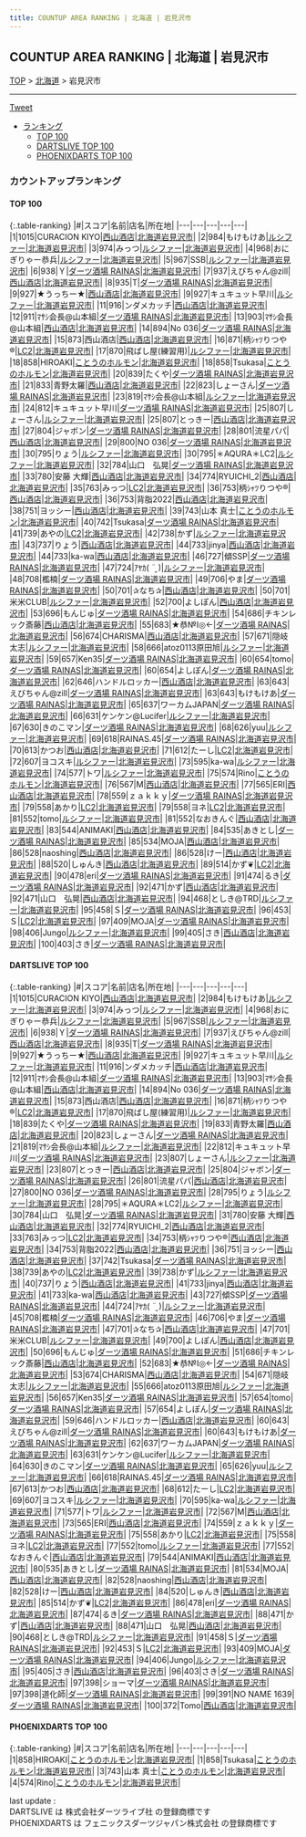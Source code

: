 ```yaml
---
title: COUNTUP AREA RANKING | 北海道 | 岩見沢市
---
```

## COUNTUP AREA RANKING | 北海道 | 岩見沢市

[TOP](/darts/rank/) > [北海道](/darts/rank/北海道/) > 岩見沢市

___

<a href="https://twitter.com/share?ref_src=twsrc%5Etfw" data-text="COUNTUP AREA RANKING | 北海道岩見沢市" class="twitter-share-button" data-hashtags="DARTSLIVE,PHOENIXDARTS,darts,ダーツ" data-show-count="false">Tweet</a>

* [ランキング](#カウントアップランキング)
    * [TOP 100](#top-100)
    * [DARTSLIVE TOP 100](#dartslive-top-100)
    * [PHOENIXDARTS TOP 100](#phoenixdarts-top-100)

### カウントアップランキング

#### TOP 100



{:.table-ranking}
|#|スコア|名前|店名|所在地|
|---|---|---|---|---|
|1|1015|<span class="rank-name-dl">CURACION KIYO</span>|<a href="https://search.dartslive.com/jp/shop/120a9bd7259dd780774c926eb736cb5a">西山酒店</a>|<a href="/darts/rank/北海道/岩見沢市">北海道岩見沢市</a>|
|2|984|<span class="rank-name-dl">もけもけあ</span>|<a href="https://search.dartslive.com/jp/shop/a6439f703453939fa3f63593b5358cc4">ルシファー</a>|<a href="/darts/rank/北海道/岩見沢市">北海道岩見沢市</a>|
|3|974|<span class="rank-name-dl">みっつ</span>|<a href="https://search.dartslive.com/jp/shop/a6439f703453939fa3f63593b5358cc4">ルシファー</a>|<a href="/darts/rank/北海道/岩見沢市">北海道岩見沢市</a>|
|4|968|<span class="rank-name-dl">おにぎりゃー恭兵</span>|<a href="https://search.dartslive.com/jp/shop/a6439f703453939fa3f63593b5358cc4">ルシファー</a>|<a href="/darts/rank/北海道/岩見沢市">北海道岩見沢市</a>|
|5|967|<span class="rank-name-dl">SSB</span>|<a href="https://search.dartslive.com/jp/shop/a6439f703453939fa3f63593b5358cc4">ルシファー</a>|<a href="/darts/rank/北海道/岩見沢市">北海道岩見沢市</a>|
|6|938|<span class="rank-name-dl">Ｙ</span>|<a href="https://search.dartslive.com/jp/shop/2182c6b513c47ba4790ab824ce8730e5">ダーツ酒場 RAINAS</a>|<a href="/darts/rank/北海道/岩見沢市">北海道岩見沢市</a>|
|7|937|<span class="rank-name-dl">えびちゃん@zill</span>|<a href="https://search.dartslive.com/jp/shop/120a9bd7259dd780774c926eb736cb5a">西山酒店</a>|<a href="/darts/rank/北海道/岩見沢市">北海道岩見沢市</a>|
|8|935|<span class="rank-name-dl">T</span>|<a href="https://search.dartslive.com/jp/shop/2182c6b513c47ba4790ab824ce8730e5">ダーツ酒場 RAINAS</a>|<a href="/darts/rank/北海道/岩見沢市">北海道岩見沢市</a>|
|9|927|<span class="rank-name-dl">★うっちー★</span>|<a href="https://search.dartslive.com/jp/shop/120a9bd7259dd780774c926eb736cb5a">西山酒店</a>|<a href="/darts/rank/北海道/岩見沢市">北海道岩見沢市</a>|
|9|927|<span class="rank-name-dl">キュキュット早川</span>|<a href="https://search.dartslive.com/jp/shop/a6439f703453939fa3f63593b5358cc4">ルシファー</a>|<a href="/darts/rank/北海道/岩見沢市">北海道岩見沢市</a>|
|11|916|<span class="rank-name-dl">ンダメカッチ</span>|<a href="https://search.dartslive.com/jp/shop/120a9bd7259dd780774c926eb736cb5a">西山酒店</a>|<a href="/darts/rank/北海道/岩見沢市">北海道岩見沢市</a>|
|12|911|<span class="rank-name-dl">ﾏｻｼ会長@山本組</span>|<a href="https://search.dartslive.com/jp/shop/2182c6b513c47ba4790ab824ce8730e5">ダーツ酒場 RAINAS</a>|<a href="/darts/rank/北海道/岩見沢市">北海道岩見沢市</a>|
|13|903|<span class="rank-name-dl">ﾏｻｼ会長@山本組</span>|<a href="https://search.dartslive.com/jp/shop/120a9bd7259dd780774c926eb736cb5a">西山酒店</a>|<a href="/darts/rank/北海道/岩見沢市">北海道岩見沢市</a>|
|14|894|<span class="rank-name-dl">No 036</span>|<a href="https://search.dartslive.com/jp/shop/2182c6b513c47ba4790ab824ce8730e5">ダーツ酒場 RAINAS</a>|<a href="/darts/rank/北海道/岩見沢市">北海道岩見沢市</a>|
|15|873|<span class="rank-name-dl">西山酒店</span>|<a href="https://search.dartslive.com/jp/shop/120a9bd7259dd780774c926eb736cb5a">西山酒店</a>|<a href="/darts/rank/北海道/岩見沢市">北海道岩見沢市</a>|
|16|871|<span class="rank-name-dl">柄ｼｬﾂりつや®︎</span>|<a href="https://search.dartslive.com/jp/shop/a6439f703453939fa3f63593b5358cc4">LC2</a>|<a href="/darts/rank/北海道/岩見沢市">北海道岩見沢市</a>|
|17|870|<span class="rank-name-dl">飛ばし屋(練習用)</span>|<a href="https://search.dartslive.com/jp/shop/a6439f703453939fa3f63593b5358cc4">ルシファー</a>|<a href="/darts/rank/北海道/岩見沢市">北海道岩見沢市</a>|
|18|858|<span class="rank-name-pd">HIROAKI</span>|<a href="https://vs.phoenixdarts.com/jp/shop/shopDetailInfo/s_85624?s_seq=85624">ことうのホルモン</a>|<a href="/darts/rank/北海道/岩見沢市">北海道岩見沢市</a>|
|18|858|<span class="rank-name-pd">Tsukasa</span>|<a href="https://vs.phoenixdarts.com/jp/shop/shopDetailInfo/s_85624?s_seq=85624">ことうのホルモン</a>|<a href="/darts/rank/北海道/岩見沢市">北海道岩見沢市</a>|
|20|839|<span class="rank-name-dl">たくや</span>|<a href="https://search.dartslive.com/jp/shop/2182c6b513c47ba4790ab824ce8730e5">ダーツ酒場 RAINAS</a>|<a href="/darts/rank/北海道/岩見沢市">北海道岩見沢市</a>|
|21|833|<span class="rank-name-dl">青野太羅</span>|<a href="https://search.dartslive.com/jp/shop/120a9bd7259dd780774c926eb736cb5a">西山酒店</a>|<a href="/darts/rank/北海道/岩見沢市">北海道岩見沢市</a>|
|22|823|<span class="rank-name-dl">しょーさん</span>|<a href="https://search.dartslive.com/jp/shop/2182c6b513c47ba4790ab824ce8730e5">ダーツ酒場 RAINAS</a>|<a href="/darts/rank/北海道/岩見沢市">北海道岩見沢市</a>|
|23|819|<span class="rank-name-dl">ﾏｻｼ会長@山本組</span>|<a href="https://search.dartslive.com/jp/shop/a6439f703453939fa3f63593b5358cc4">ルシファー</a>|<a href="/darts/rank/北海道/岩見沢市">北海道岩見沢市</a>|
|24|812|<span class="rank-name-dl">キュキュット早川</span>|<a href="https://search.dartslive.com/jp/shop/2182c6b513c47ba4790ab824ce8730e5">ダーツ酒場 RAINAS</a>|<a href="/darts/rank/北海道/岩見沢市">北海道岩見沢市</a>|
|25|807|<span class="rank-name-dl">しょーさん</span>|<a href="https://search.dartslive.com/jp/shop/a6439f703453939fa3f63593b5358cc4">ルシファー</a>|<a href="/darts/rank/北海道/岩見沢市">北海道岩見沢市</a>|
|25|807|<span class="rank-name-dl">とっきー</span>|<a href="https://search.dartslive.com/jp/shop/120a9bd7259dd780774c926eb736cb5a">西山酒店</a>|<a href="/darts/rank/北海道/岩見沢市">北海道岩見沢市</a>|
|27|804|<span class="rank-name-dl">ジャボン</span>|<a href="https://search.dartslive.com/jp/shop/2182c6b513c47ba4790ab824ce8730e5">ダーツ酒場 RAINAS</a>|<a href="/darts/rank/北海道/岩見沢市">北海道岩見沢市</a>|
|28|801|<span class="rank-name-dl">流星パパ</span>|<a href="https://search.dartslive.com/jp/shop/120a9bd7259dd780774c926eb736cb5a">西山酒店</a>|<a href="/darts/rank/北海道/岩見沢市">北海道岩見沢市</a>|
|29|800|<span class="rank-name-dl">NO 036</span>|<a href="https://search.dartslive.com/jp/shop/2182c6b513c47ba4790ab824ce8730e5">ダーツ酒場 RAINAS</a>|<a href="/darts/rank/北海道/岩見沢市">北海道岩見沢市</a>|
|30|795|<span class="rank-name-dl">りょう</span>|<a href="https://search.dartslive.com/jp/shop/a6439f703453939fa3f63593b5358cc4">ルシファー</a>|<a href="/darts/rank/北海道/岩見沢市">北海道岩見沢市</a>|
|30|795|<span class="rank-name-dl">＊AQURA＊LC2</span>|<a href="https://search.dartslive.com/jp/shop/a6439f703453939fa3f63593b5358cc4">ルシファー</a>|<a href="/darts/rank/北海道/岩見沢市">北海道岩見沢市</a>|
|32|784|<span class="rank-name-dl">山口　弘晃</span>|<a href="https://search.dartslive.com/jp/shop/2182c6b513c47ba4790ab824ce8730e5">ダーツ酒場 RAINAS</a>|<a href="/darts/rank/北海道/岩見沢市">北海道岩見沢市</a>|
|33|780|<span class="rank-name-dl">安藤 大輝</span>|<a href="https://search.dartslive.com/jp/shop/120a9bd7259dd780774c926eb736cb5a">西山酒店</a>|<a href="/darts/rank/北海道/岩見沢市">北海道岩見沢市</a>|
|34|774|<span class="rank-name-dl">RYUICHI_2</span>|<a href="https://search.dartslive.com/jp/shop/120a9bd7259dd780774c926eb736cb5a">西山酒店</a>|<a href="/darts/rank/北海道/岩見沢市">北海道岩見沢市</a>|
|35|763|<span class="rank-name-dl">みっつ</span>|<a href="https://search.dartslive.com/jp/shop/a6439f703453939fa3f63593b5358cc4">LC2</a>|<a href="/darts/rank/北海道/岩見沢市">北海道岩見沢市</a>|
|36|753|<span class="rank-name-dl">柄ｼｬﾂりつや®︎</span>|<a href="https://search.dartslive.com/jp/shop/120a9bd7259dd780774c926eb736cb5a">西山酒店</a>|<a href="/darts/rank/北海道/岩見沢市">北海道岩見沢市</a>|
|36|753|<span class="rank-name-dl">背脂2022</span>|<a href="https://search.dartslive.com/jp/shop/120a9bd7259dd780774c926eb736cb5a">西山酒店</a>|<a href="/darts/rank/北海道/岩見沢市">北海道岩見沢市</a>|
|38|751|<span class="rank-name-dl">ヨッシー</span>|<a href="https://search.dartslive.com/jp/shop/120a9bd7259dd780774c926eb736cb5a">西山酒店</a>|<a href="/darts/rank/北海道/岩見沢市">北海道岩見沢市</a>|
|39|743|<span class="rank-name-pd"><span class="pro-icon-pd"></span>山本 真士</span>|<a href="https://vs.phoenixdarts.com/jp/shop/shopDetailInfo/s_85624?s_seq=85624">ことうのホルモン</a>|<a href="/darts/rank/北海道/岩見沢市">北海道岩見沢市</a>|
|40|742|<span class="rank-name-dl">Tsukasa</span>|<a href="https://search.dartslive.com/jp/shop/2182c6b513c47ba4790ab824ce8730e5">ダーツ酒場 RAINAS</a>|<a href="/darts/rank/北海道/岩見沢市">北海道岩見沢市</a>|
|41|739|<span class="rank-name-dl">あやの</span>|<a href="https://search.dartslive.com/jp/shop/a6439f703453939fa3f63593b5358cc4">LC2</a>|<a href="/darts/rank/北海道/岩見沢市">北海道岩見沢市</a>|
|42|738|<span class="rank-name-dl">かず</span>|<a href="https://search.dartslive.com/jp/shop/a6439f703453939fa3f63593b5358cc4">ルシファー</a>|<a href="/darts/rank/北海道/岩見沢市">北海道岩見沢市</a>|
|43|737|<span class="rank-name-dl">りょう</span>|<a href="https://search.dartslive.com/jp/shop/120a9bd7259dd780774c926eb736cb5a">西山酒店</a>|<a href="/darts/rank/北海道/岩見沢市">北海道岩見沢市</a>|
|44|733|<span class="rank-name-dl">jinya</span>|<a href="https://search.dartslive.com/jp/shop/120a9bd7259dd780774c926eb736cb5a">西山酒店</a>|<a href="/darts/rank/北海道/岩見沢市">北海道岩見沢市</a>|
|44|733|<span class="rank-name-dl">ka-wa</span>|<a href="https://search.dartslive.com/jp/shop/120a9bd7259dd780774c926eb736cb5a">西山酒店</a>|<a href="/darts/rank/北海道/岩見沢市">北海道岩見沢市</a>|
|46|727|<span class="rank-name-dl">傾SSP</span>|<a href="https://search.dartslive.com/jp/shop/2182c6b513c47ba4790ab824ce8730e5">ダーツ酒場 RAINAS</a>|<a href="/darts/rank/北海道/岩見沢市">北海道岩見沢市</a>|
|47|724|<span class="rank-name-dl">ｱﾔｶ( ¨̮ )</span>|<a href="https://search.dartslive.com/jp/shop/a6439f703453939fa3f63593b5358cc4">ルシファー</a>|<a href="/darts/rank/北海道/岩見沢市">北海道岩見沢市</a>|
|48|708|<span class="rank-name-dl">檻楠</span>|<a href="https://search.dartslive.com/jp/shop/2182c6b513c47ba4790ab824ce8730e5">ダーツ酒場 RAINAS</a>|<a href="/darts/rank/北海道/岩見沢市">北海道岩見沢市</a>|
|49|706|<span class="rank-name-dl">やま</span>|<a href="https://search.dartslive.com/jp/shop/2182c6b513c47ba4790ab824ce8730e5">ダーツ酒場 RAINAS</a>|<a href="/darts/rank/北海道/岩見沢市">北海道岩見沢市</a>|
|50|701|<span class="rank-name-dl">✰なち✰</span>|<a href="https://search.dartslive.com/jp/shop/120a9bd7259dd780774c926eb736cb5a">西山酒店</a>|<a href="/darts/rank/北海道/岩見沢市">北海道岩見沢市</a>|
|50|701|<span class="rank-name-dl">米米CLUB</span>|<a href="https://search.dartslive.com/jp/shop/a6439f703453939fa3f63593b5358cc4">ルシファー</a>|<a href="/darts/rank/北海道/岩見沢市">北海道岩見沢市</a>|
|52|700|<span class="rank-name-dl">よしぽん</span>|<a href="https://search.dartslive.com/jp/shop/120a9bd7259dd780774c926eb736cb5a">西山酒店</a>|<a href="/darts/rank/北海道/岩見沢市">北海道岩見沢市</a>|
|53|696|<span class="rank-name-dl">もんじゅ</span>|<a href="https://search.dartslive.com/jp/shop/2182c6b513c47ba4790ab824ce8730e5">ダーツ酒場 RAINAS</a>|<a href="/darts/rank/北海道/岩見沢市">北海道岩見沢市</a>|
|54|686|<span class="rank-name-dl">チキンレック斎藤</span>|<a href="https://search.dartslive.com/jp/shop/120a9bd7259dd780774c926eb736cb5a">西山酒店</a>|<a href="/darts/rank/北海道/岩見沢市">北海道岩見沢市</a>|
|55|683|<span class="rank-name-dl">★恭№Ⅰ◎←</span>|<a href="https://search.dartslive.com/jp/shop/2182c6b513c47ba4790ab824ce8730e5">ダーツ酒場 RAINAS</a>|<a href="/darts/rank/北海道/岩見沢市">北海道岩見沢市</a>|
|56|674|<span class="rank-name-dl">CHARISMA</span>|<a href="https://search.dartslive.com/jp/shop/120a9bd7259dd780774c926eb736cb5a">西山酒店</a>|<a href="/darts/rank/北海道/岩見沢市">北海道岩見沢市</a>|
|57|671|<span class="rank-name-dl">隠岐 太志</span>|<a href="https://search.dartslive.com/jp/shop/a6439f703453939fa3f63593b5358cc4">ルシファー</a>|<a href="/darts/rank/北海道/岩見沢市">北海道岩見沢市</a>|
|58|666|<span class="rank-name-dl">atoz0113原田旭</span>|<a href="https://search.dartslive.com/jp/shop/a6439f703453939fa3f63593b5358cc4">ルシファー</a>|<a href="/darts/rank/北海道/岩見沢市">北海道岩見沢市</a>|
|59|657|<span class="rank-name-dl">Ken35</span>|<a href="https://search.dartslive.com/jp/shop/2182c6b513c47ba4790ab824ce8730e5">ダーツ酒場 RAINAS</a>|<a href="/darts/rank/北海道/岩見沢市">北海道岩見沢市</a>|
|60|654|<span class="rank-name-dl">tomo</span>|<a href="https://search.dartslive.com/jp/shop/2182c6b513c47ba4790ab824ce8730e5">ダーツ酒場 RAINAS</a>|<a href="/darts/rank/北海道/岩見沢市">北海道岩見沢市</a>|
|60|654|<span class="rank-name-dl">よしぽん</span>|<a href="https://search.dartslive.com/jp/shop/2182c6b513c47ba4790ab824ce8730e5">ダーツ酒場 RAINAS</a>|<a href="/darts/rank/北海道/岩見沢市">北海道岩見沢市</a>|
|62|646|<span class="rank-name-dl">ハンドルロッカー</span>|<a href="https://search.dartslive.com/jp/shop/120a9bd7259dd780774c926eb736cb5a">西山酒店</a>|<a href="/darts/rank/北海道/岩見沢市">北海道岩見沢市</a>|
|63|643|<span class="rank-name-dl">えびちゃん@zill</span>|<a href="https://search.dartslive.com/jp/shop/2182c6b513c47ba4790ab824ce8730e5">ダーツ酒場 RAINAS</a>|<a href="/darts/rank/北海道/岩見沢市">北海道岩見沢市</a>|
|63|643|<span class="rank-name-dl">もけもけあ</span>|<a href="https://search.dartslive.com/jp/shop/2182c6b513c47ba4790ab824ce8730e5">ダーツ酒場 RAINAS</a>|<a href="/darts/rank/北海道/岩見沢市">北海道岩見沢市</a>|
|65|637|<span class="rank-name-dl">ワーカムJAPAN</span>|<a href="https://search.dartslive.com/jp/shop/2182c6b513c47ba4790ab824ce8730e5">ダーツ酒場 RAINAS</a>|<a href="/darts/rank/北海道/岩見沢市">北海道岩見沢市</a>|
|66|631|<span class="rank-name-dl">ケンケン@Lucifer</span>|<a href="https://search.dartslive.com/jp/shop/a6439f703453939fa3f63593b5358cc4">ルシファー</a>|<a href="/darts/rank/北海道/岩見沢市">北海道岩見沢市</a>|
|67|630|<span class="rank-name-dl">きのこマン</span>|<a href="https://search.dartslive.com/jp/shop/2182c6b513c47ba4790ab824ce8730e5">ダーツ酒場 RAINAS</a>|<a href="/darts/rank/北海道/岩見沢市">北海道岩見沢市</a>|
|68|626|<span class="rank-name-dl">yuu</span>|<a href="https://search.dartslive.com/jp/shop/a6439f703453939fa3f63593b5358cc4">ルシファー</a>|<a href="/darts/rank/北海道/岩見沢市">北海道岩見沢市</a>|
|69|618|<span class="rank-name-dl">RAINAS.45</span>|<a href="https://search.dartslive.com/jp/shop/2182c6b513c47ba4790ab824ce8730e5">ダーツ酒場 RAINAS</a>|<a href="/darts/rank/北海道/岩見沢市">北海道岩見沢市</a>|
|70|613|<span class="rank-name-dl">かつお</span>|<a href="https://search.dartslive.com/jp/shop/120a9bd7259dd780774c926eb736cb5a">西山酒店</a>|<a href="/darts/rank/北海道/岩見沢市">北海道岩見沢市</a>|
|71|612|<span class="rank-name-dl">たーし</span>|<a href="https://search.dartslive.com/jp/shop/a6439f703453939fa3f63593b5358cc4">LC2</a>|<a href="/darts/rank/北海道/岩見沢市">北海道岩見沢市</a>|
|72|607|<span class="rank-name-dl">ヨコスキ</span>|<a href="https://search.dartslive.com/jp/shop/a6439f703453939fa3f63593b5358cc4">ルシファー</a>|<a href="/darts/rank/北海道/岩見沢市">北海道岩見沢市</a>|
|73|595|<span class="rank-name-dl">ka-wa</span>|<a href="https://search.dartslive.com/jp/shop/a6439f703453939fa3f63593b5358cc4">ルシファー</a>|<a href="/darts/rank/北海道/岩見沢市">北海道岩見沢市</a>|
|74|577|<span class="rank-name-dl">トワ</span>|<a href="https://search.dartslive.com/jp/shop/a6439f703453939fa3f63593b5358cc4">ルシファー</a>|<a href="/darts/rank/北海道/岩見沢市">北海道岩見沢市</a>|
|75|574|<span class="rank-name-pd">Rino</span>|<a href="https://vs.phoenixdarts.com/jp/shop/shopDetailInfo/s_85624?s_seq=85624">ことうのホルモン</a>|<a href="/darts/rank/北海道/岩見沢市">北海道岩見沢市</a>|
|76|567|<span class="rank-name-dl">M</span>|<a href="https://search.dartslive.com/jp/shop/120a9bd7259dd780774c926eb736cb5a">西山酒店</a>|<a href="/darts/rank/北海道/岩見沢市">北海道岩見沢市</a>|
|77|565|<span class="rank-name-dl">ERI</span>|<a href="https://search.dartslive.com/jp/shop/120a9bd7259dd780774c926eb736cb5a">西山酒店</a>|<a href="/darts/rank/北海道/岩見沢市">北海道岩見沢市</a>|
|78|559|<span class="rank-name-dl">ｚａｋｋｙ</span>|<a href="https://search.dartslive.com/jp/shop/2182c6b513c47ba4790ab824ce8730e5">ダーツ酒場 RAINAS</a>|<a href="/darts/rank/北海道/岩見沢市">北海道岩見沢市</a>|
|79|558|<span class="rank-name-dl">あかり</span>|<a href="https://search.dartslive.com/jp/shop/a6439f703453939fa3f63593b5358cc4">LC2</a>|<a href="/darts/rank/北海道/岩見沢市">北海道岩見沢市</a>|
|79|558|<span class="rank-name-dl">ヨネ</span>|<a href="https://search.dartslive.com/jp/shop/a6439f703453939fa3f63593b5358cc4">LC2</a>|<a href="/darts/rank/北海道/岩見沢市">北海道岩見沢市</a>|
|81|552|<span class="rank-name-dl">tomo</span>|<a href="https://search.dartslive.com/jp/shop/a6439f703453939fa3f63593b5358cc4">ルシファー</a>|<a href="/darts/rank/北海道/岩見沢市">北海道岩見沢市</a>|
|81|552|<span class="rank-name-dl">なおきんぐ</span>|<a href="https://search.dartslive.com/jp/shop/120a9bd7259dd780774c926eb736cb5a">西山酒店</a>|<a href="/darts/rank/北海道/岩見沢市">北海道岩見沢市</a>|
|83|544|<span class="rank-name-dl">ANIMAKI</span>|<a href="https://search.dartslive.com/jp/shop/120a9bd7259dd780774c926eb736cb5a">西山酒店</a>|<a href="/darts/rank/北海道/岩見沢市">北海道岩見沢市</a>|
|84|535|<span class="rank-name-dl">あきとし</span>|<a href="https://search.dartslive.com/jp/shop/2182c6b513c47ba4790ab824ce8730e5">ダーツ酒場 RAINAS</a>|<a href="/darts/rank/北海道/岩見沢市">北海道岩見沢市</a>|
|85|534|<span class="rank-name-dl">MOJA</span>|<a href="https://search.dartslive.com/jp/shop/120a9bd7259dd780774c926eb736cb5a">西山酒店</a>|<a href="/darts/rank/北海道/岩見沢市">北海道岩見沢市</a>|
|86|528|<span class="rank-name-dl">naoshing</span>|<a href="https://search.dartslive.com/jp/shop/120a9bd7259dd780774c926eb736cb5a">西山酒店</a>|<a href="/darts/rank/北海道/岩見沢市">北海道岩見沢市</a>|
|86|528|<span class="rank-name-dl">けー</span>|<a href="https://search.dartslive.com/jp/shop/120a9bd7259dd780774c926eb736cb5a">西山酒店</a>|<a href="/darts/rank/北海道/岩見沢市">北海道岩見沢市</a>|
|88|520|<span class="rank-name-dl">しゅんき</span>|<a href="https://search.dartslive.com/jp/shop/120a9bd7259dd780774c926eb736cb5a">西山酒店</a>|<a href="/darts/rank/北海道/岩見沢市">北海道岩見沢市</a>|
|89|514|<span class="rank-name-dl">かず❦</span>|<a href="https://search.dartslive.com/jp/shop/a6439f703453939fa3f63593b5358cc4">LC2</a>|<a href="/darts/rank/北海道/岩見沢市">北海道岩見沢市</a>|
|90|478|<span class="rank-name-dl">eri</span>|<a href="https://search.dartslive.com/jp/shop/2182c6b513c47ba4790ab824ce8730e5">ダーツ酒場 RAINAS</a>|<a href="/darts/rank/北海道/岩見沢市">北海道岩見沢市</a>|
|91|474|<span class="rank-name-dl">るき</span>|<a href="https://search.dartslive.com/jp/shop/2182c6b513c47ba4790ab824ce8730e5">ダーツ酒場 RAINAS</a>|<a href="/darts/rank/北海道/岩見沢市">北海道岩見沢市</a>|
|92|471|<span class="rank-name-dl">かず</span>|<a href="https://search.dartslive.com/jp/shop/120a9bd7259dd780774c926eb736cb5a">西山酒店</a>|<a href="/darts/rank/北海道/岩見沢市">北海道岩見沢市</a>|
|92|471|<span class="rank-name-dl">山口　弘晃</span>|<a href="https://search.dartslive.com/jp/shop/120a9bd7259dd780774c926eb736cb5a">西山酒店</a>|<a href="/darts/rank/北海道/岩見沢市">北海道岩見沢市</a>|
|94|468|<span class="rank-name-dl">としき@TRD</span>|<a href="https://search.dartslive.com/jp/shop/a6439f703453939fa3f63593b5358cc4">ルシファー</a>|<a href="/darts/rank/北海道/岩見沢市">北海道岩見沢市</a>|
|95|458|<span class="rank-name-dl">Ｓ</span>|<a href="https://search.dartslive.com/jp/shop/2182c6b513c47ba4790ab824ce8730e5">ダーツ酒場 RAINAS</a>|<a href="/darts/rank/北海道/岩見沢市">北海道岩見沢市</a>|
|96|453|<span class="rank-name-dl">Ｓ</span>|<a href="https://search.dartslive.com/jp/shop/a6439f703453939fa3f63593b5358cc4">LC2</a>|<a href="/darts/rank/北海道/岩見沢市">北海道岩見沢市</a>|
|97|409|<span class="rank-name-dl">MOJA</span>|<a href="https://search.dartslive.com/jp/shop/2182c6b513c47ba4790ab824ce8730e5">ダーツ酒場 RAINAS</a>|<a href="/darts/rank/北海道/岩見沢市">北海道岩見沢市</a>|
|98|406|<span class="rank-name-dl">Jungo</span>|<a href="https://search.dartslive.com/jp/shop/a6439f703453939fa3f63593b5358cc4">ルシファー</a>|<a href="/darts/rank/北海道/岩見沢市">北海道岩見沢市</a>|
|99|405|<span class="rank-name-dl">さき</span>|<a href="https://search.dartslive.com/jp/shop/120a9bd7259dd780774c926eb736cb5a">西山酒店</a>|<a href="/darts/rank/北海道/岩見沢市">北海道岩見沢市</a>|
|100|403|<span class="rank-name-dl">さき</span>|<a href="https://search.dartslive.com/jp/shop/2182c6b513c47ba4790ab824ce8730e5">ダーツ酒場 RAINAS</a>|<a href="/darts/rank/北海道/岩見沢市">北海道岩見沢市</a>|


#### DARTSLIVE TOP 100



{:.table-ranking}
|#|スコア|名前|店名|所在地|
|---|---|---|---|---|
|1|1015|<span class="rank-name-dl">CURACION KIYO</span>|<a href="https://search.dartslive.com/jp/shop/120a9bd7259dd780774c926eb736cb5a">西山酒店</a>|<a href="/darts/rank/北海道/岩見沢市">北海道岩見沢市</a>|
|2|984|<span class="rank-name-dl">もけもけあ</span>|<a href="https://search.dartslive.com/jp/shop/a6439f703453939fa3f63593b5358cc4">ルシファー</a>|<a href="/darts/rank/北海道/岩見沢市">北海道岩見沢市</a>|
|3|974|<span class="rank-name-dl">みっつ</span>|<a href="https://search.dartslive.com/jp/shop/a6439f703453939fa3f63593b5358cc4">ルシファー</a>|<a href="/darts/rank/北海道/岩見沢市">北海道岩見沢市</a>|
|4|968|<span class="rank-name-dl">おにぎりゃー恭兵</span>|<a href="https://search.dartslive.com/jp/shop/a6439f703453939fa3f63593b5358cc4">ルシファー</a>|<a href="/darts/rank/北海道/岩見沢市">北海道岩見沢市</a>|
|5|967|<span class="rank-name-dl">SSB</span>|<a href="https://search.dartslive.com/jp/shop/a6439f703453939fa3f63593b5358cc4">ルシファー</a>|<a href="/darts/rank/北海道/岩見沢市">北海道岩見沢市</a>|
|6|938|<span class="rank-name-dl">Ｙ</span>|<a href="https://search.dartslive.com/jp/shop/2182c6b513c47ba4790ab824ce8730e5">ダーツ酒場 RAINAS</a>|<a href="/darts/rank/北海道/岩見沢市">北海道岩見沢市</a>|
|7|937|<span class="rank-name-dl">えびちゃん@zill</span>|<a href="https://search.dartslive.com/jp/shop/120a9bd7259dd780774c926eb736cb5a">西山酒店</a>|<a href="/darts/rank/北海道/岩見沢市">北海道岩見沢市</a>|
|8|935|<span class="rank-name-dl">T</span>|<a href="https://search.dartslive.com/jp/shop/2182c6b513c47ba4790ab824ce8730e5">ダーツ酒場 RAINAS</a>|<a href="/darts/rank/北海道/岩見沢市">北海道岩見沢市</a>|
|9|927|<span class="rank-name-dl">★うっちー★</span>|<a href="https://search.dartslive.com/jp/shop/120a9bd7259dd780774c926eb736cb5a">西山酒店</a>|<a href="/darts/rank/北海道/岩見沢市">北海道岩見沢市</a>|
|9|927|<span class="rank-name-dl">キュキュット早川</span>|<a href="https://search.dartslive.com/jp/shop/a6439f703453939fa3f63593b5358cc4">ルシファー</a>|<a href="/darts/rank/北海道/岩見沢市">北海道岩見沢市</a>|
|11|916|<span class="rank-name-dl">ンダメカッチ</span>|<a href="https://search.dartslive.com/jp/shop/120a9bd7259dd780774c926eb736cb5a">西山酒店</a>|<a href="/darts/rank/北海道/岩見沢市">北海道岩見沢市</a>|
|12|911|<span class="rank-name-dl">ﾏｻｼ会長@山本組</span>|<a href="https://search.dartslive.com/jp/shop/2182c6b513c47ba4790ab824ce8730e5">ダーツ酒場 RAINAS</a>|<a href="/darts/rank/北海道/岩見沢市">北海道岩見沢市</a>|
|13|903|<span class="rank-name-dl">ﾏｻｼ会長@山本組</span>|<a href="https://search.dartslive.com/jp/shop/120a9bd7259dd780774c926eb736cb5a">西山酒店</a>|<a href="/darts/rank/北海道/岩見沢市">北海道岩見沢市</a>|
|14|894|<span class="rank-name-dl">No 036</span>|<a href="https://search.dartslive.com/jp/shop/2182c6b513c47ba4790ab824ce8730e5">ダーツ酒場 RAINAS</a>|<a href="/darts/rank/北海道/岩見沢市">北海道岩見沢市</a>|
|15|873|<span class="rank-name-dl">西山酒店</span>|<a href="https://search.dartslive.com/jp/shop/120a9bd7259dd780774c926eb736cb5a">西山酒店</a>|<a href="/darts/rank/北海道/岩見沢市">北海道岩見沢市</a>|
|16|871|<span class="rank-name-dl">柄ｼｬﾂりつや®︎</span>|<a href="https://search.dartslive.com/jp/shop/a6439f703453939fa3f63593b5358cc4">LC2</a>|<a href="/darts/rank/北海道/岩見沢市">北海道岩見沢市</a>|
|17|870|<span class="rank-name-dl">飛ばし屋(練習用)</span>|<a href="https://search.dartslive.com/jp/shop/a6439f703453939fa3f63593b5358cc4">ルシファー</a>|<a href="/darts/rank/北海道/岩見沢市">北海道岩見沢市</a>|
|18|839|<span class="rank-name-dl">たくや</span>|<a href="https://search.dartslive.com/jp/shop/2182c6b513c47ba4790ab824ce8730e5">ダーツ酒場 RAINAS</a>|<a href="/darts/rank/北海道/岩見沢市">北海道岩見沢市</a>|
|19|833|<span class="rank-name-dl">青野太羅</span>|<a href="https://search.dartslive.com/jp/shop/120a9bd7259dd780774c926eb736cb5a">西山酒店</a>|<a href="/darts/rank/北海道/岩見沢市">北海道岩見沢市</a>|
|20|823|<span class="rank-name-dl">しょーさん</span>|<a href="https://search.dartslive.com/jp/shop/2182c6b513c47ba4790ab824ce8730e5">ダーツ酒場 RAINAS</a>|<a href="/darts/rank/北海道/岩見沢市">北海道岩見沢市</a>|
|21|819|<span class="rank-name-dl">ﾏｻｼ会長@山本組</span>|<a href="https://search.dartslive.com/jp/shop/a6439f703453939fa3f63593b5358cc4">ルシファー</a>|<a href="/darts/rank/北海道/岩見沢市">北海道岩見沢市</a>|
|22|812|<span class="rank-name-dl">キュキュット早川</span>|<a href="https://search.dartslive.com/jp/shop/2182c6b513c47ba4790ab824ce8730e5">ダーツ酒場 RAINAS</a>|<a href="/darts/rank/北海道/岩見沢市">北海道岩見沢市</a>|
|23|807|<span class="rank-name-dl">しょーさん</span>|<a href="https://search.dartslive.com/jp/shop/a6439f703453939fa3f63593b5358cc4">ルシファー</a>|<a href="/darts/rank/北海道/岩見沢市">北海道岩見沢市</a>|
|23|807|<span class="rank-name-dl">とっきー</span>|<a href="https://search.dartslive.com/jp/shop/120a9bd7259dd780774c926eb736cb5a">西山酒店</a>|<a href="/darts/rank/北海道/岩見沢市">北海道岩見沢市</a>|
|25|804|<span class="rank-name-dl">ジャボン</span>|<a href="https://search.dartslive.com/jp/shop/2182c6b513c47ba4790ab824ce8730e5">ダーツ酒場 RAINAS</a>|<a href="/darts/rank/北海道/岩見沢市">北海道岩見沢市</a>|
|26|801|<span class="rank-name-dl">流星パパ</span>|<a href="https://search.dartslive.com/jp/shop/120a9bd7259dd780774c926eb736cb5a">西山酒店</a>|<a href="/darts/rank/北海道/岩見沢市">北海道岩見沢市</a>|
|27|800|<span class="rank-name-dl">NO 036</span>|<a href="https://search.dartslive.com/jp/shop/2182c6b513c47ba4790ab824ce8730e5">ダーツ酒場 RAINAS</a>|<a href="/darts/rank/北海道/岩見沢市">北海道岩見沢市</a>|
|28|795|<span class="rank-name-dl">りょう</span>|<a href="https://search.dartslive.com/jp/shop/a6439f703453939fa3f63593b5358cc4">ルシファー</a>|<a href="/darts/rank/北海道/岩見沢市">北海道岩見沢市</a>|
|28|795|<span class="rank-name-dl">＊AQURA＊LC2</span>|<a href="https://search.dartslive.com/jp/shop/a6439f703453939fa3f63593b5358cc4">ルシファー</a>|<a href="/darts/rank/北海道/岩見沢市">北海道岩見沢市</a>|
|30|784|<span class="rank-name-dl">山口　弘晃</span>|<a href="https://search.dartslive.com/jp/shop/2182c6b513c47ba4790ab824ce8730e5">ダーツ酒場 RAINAS</a>|<a href="/darts/rank/北海道/岩見沢市">北海道岩見沢市</a>|
|31|780|<span class="rank-name-dl">安藤 大輝</span>|<a href="https://search.dartslive.com/jp/shop/120a9bd7259dd780774c926eb736cb5a">西山酒店</a>|<a href="/darts/rank/北海道/岩見沢市">北海道岩見沢市</a>|
|32|774|<span class="rank-name-dl">RYUICHI_2</span>|<a href="https://search.dartslive.com/jp/shop/120a9bd7259dd780774c926eb736cb5a">西山酒店</a>|<a href="/darts/rank/北海道/岩見沢市">北海道岩見沢市</a>|
|33|763|<span class="rank-name-dl">みっつ</span>|<a href="https://search.dartslive.com/jp/shop/a6439f703453939fa3f63593b5358cc4">LC2</a>|<a href="/darts/rank/北海道/岩見沢市">北海道岩見沢市</a>|
|34|753|<span class="rank-name-dl">柄ｼｬﾂりつや®︎</span>|<a href="https://search.dartslive.com/jp/shop/120a9bd7259dd780774c926eb736cb5a">西山酒店</a>|<a href="/darts/rank/北海道/岩見沢市">北海道岩見沢市</a>|
|34|753|<span class="rank-name-dl">背脂2022</span>|<a href="https://search.dartslive.com/jp/shop/120a9bd7259dd780774c926eb736cb5a">西山酒店</a>|<a href="/darts/rank/北海道/岩見沢市">北海道岩見沢市</a>|
|36|751|<span class="rank-name-dl">ヨッシー</span>|<a href="https://search.dartslive.com/jp/shop/120a9bd7259dd780774c926eb736cb5a">西山酒店</a>|<a href="/darts/rank/北海道/岩見沢市">北海道岩見沢市</a>|
|37|742|<span class="rank-name-dl">Tsukasa</span>|<a href="https://search.dartslive.com/jp/shop/2182c6b513c47ba4790ab824ce8730e5">ダーツ酒場 RAINAS</a>|<a href="/darts/rank/北海道/岩見沢市">北海道岩見沢市</a>|
|38|739|<span class="rank-name-dl">あやの</span>|<a href="https://search.dartslive.com/jp/shop/a6439f703453939fa3f63593b5358cc4">LC2</a>|<a href="/darts/rank/北海道/岩見沢市">北海道岩見沢市</a>|
|39|738|<span class="rank-name-dl">かず</span>|<a href="https://search.dartslive.com/jp/shop/a6439f703453939fa3f63593b5358cc4">ルシファー</a>|<a href="/darts/rank/北海道/岩見沢市">北海道岩見沢市</a>|
|40|737|<span class="rank-name-dl">りょう</span>|<a href="https://search.dartslive.com/jp/shop/120a9bd7259dd780774c926eb736cb5a">西山酒店</a>|<a href="/darts/rank/北海道/岩見沢市">北海道岩見沢市</a>|
|41|733|<span class="rank-name-dl">jinya</span>|<a href="https://search.dartslive.com/jp/shop/120a9bd7259dd780774c926eb736cb5a">西山酒店</a>|<a href="/darts/rank/北海道/岩見沢市">北海道岩見沢市</a>|
|41|733|<span class="rank-name-dl">ka-wa</span>|<a href="https://search.dartslive.com/jp/shop/120a9bd7259dd780774c926eb736cb5a">西山酒店</a>|<a href="/darts/rank/北海道/岩見沢市">北海道岩見沢市</a>|
|43|727|<span class="rank-name-dl">傾SSP</span>|<a href="https://search.dartslive.com/jp/shop/2182c6b513c47ba4790ab824ce8730e5">ダーツ酒場 RAINAS</a>|<a href="/darts/rank/北海道/岩見沢市">北海道岩見沢市</a>|
|44|724|<span class="rank-name-dl">ｱﾔｶ( ¨̮ )</span>|<a href="https://search.dartslive.com/jp/shop/a6439f703453939fa3f63593b5358cc4">ルシファー</a>|<a href="/darts/rank/北海道/岩見沢市">北海道岩見沢市</a>|
|45|708|<span class="rank-name-dl">檻楠</span>|<a href="https://search.dartslive.com/jp/shop/2182c6b513c47ba4790ab824ce8730e5">ダーツ酒場 RAINAS</a>|<a href="/darts/rank/北海道/岩見沢市">北海道岩見沢市</a>|
|46|706|<span class="rank-name-dl">やま</span>|<a href="https://search.dartslive.com/jp/shop/2182c6b513c47ba4790ab824ce8730e5">ダーツ酒場 RAINAS</a>|<a href="/darts/rank/北海道/岩見沢市">北海道岩見沢市</a>|
|47|701|<span class="rank-name-dl">✰なち✰</span>|<a href="https://search.dartslive.com/jp/shop/120a9bd7259dd780774c926eb736cb5a">西山酒店</a>|<a href="/darts/rank/北海道/岩見沢市">北海道岩見沢市</a>|
|47|701|<span class="rank-name-dl">米米CLUB</span>|<a href="https://search.dartslive.com/jp/shop/a6439f703453939fa3f63593b5358cc4">ルシファー</a>|<a href="/darts/rank/北海道/岩見沢市">北海道岩見沢市</a>|
|49|700|<span class="rank-name-dl">よしぽん</span>|<a href="https://search.dartslive.com/jp/shop/120a9bd7259dd780774c926eb736cb5a">西山酒店</a>|<a href="/darts/rank/北海道/岩見沢市">北海道岩見沢市</a>|
|50|696|<span class="rank-name-dl">もんじゅ</span>|<a href="https://search.dartslive.com/jp/shop/2182c6b513c47ba4790ab824ce8730e5">ダーツ酒場 RAINAS</a>|<a href="/darts/rank/北海道/岩見沢市">北海道岩見沢市</a>|
|51|686|<span class="rank-name-dl">チキンレック斎藤</span>|<a href="https://search.dartslive.com/jp/shop/120a9bd7259dd780774c926eb736cb5a">西山酒店</a>|<a href="/darts/rank/北海道/岩見沢市">北海道岩見沢市</a>|
|52|683|<span class="rank-name-dl">★恭№Ⅰ◎←</span>|<a href="https://search.dartslive.com/jp/shop/2182c6b513c47ba4790ab824ce8730e5">ダーツ酒場 RAINAS</a>|<a href="/darts/rank/北海道/岩見沢市">北海道岩見沢市</a>|
|53|674|<span class="rank-name-dl">CHARISMA</span>|<a href="https://search.dartslive.com/jp/shop/120a9bd7259dd780774c926eb736cb5a">西山酒店</a>|<a href="/darts/rank/北海道/岩見沢市">北海道岩見沢市</a>|
|54|671|<span class="rank-name-dl">隠岐 太志</span>|<a href="https://search.dartslive.com/jp/shop/a6439f703453939fa3f63593b5358cc4">ルシファー</a>|<a href="/darts/rank/北海道/岩見沢市">北海道岩見沢市</a>|
|55|666|<span class="rank-name-dl">atoz0113原田旭</span>|<a href="https://search.dartslive.com/jp/shop/a6439f703453939fa3f63593b5358cc4">ルシファー</a>|<a href="/darts/rank/北海道/岩見沢市">北海道岩見沢市</a>|
|56|657|<span class="rank-name-dl">Ken35</span>|<a href="https://search.dartslive.com/jp/shop/2182c6b513c47ba4790ab824ce8730e5">ダーツ酒場 RAINAS</a>|<a href="/darts/rank/北海道/岩見沢市">北海道岩見沢市</a>|
|57|654|<span class="rank-name-dl">tomo</span>|<a href="https://search.dartslive.com/jp/shop/2182c6b513c47ba4790ab824ce8730e5">ダーツ酒場 RAINAS</a>|<a href="/darts/rank/北海道/岩見沢市">北海道岩見沢市</a>|
|57|654|<span class="rank-name-dl">よしぽん</span>|<a href="https://search.dartslive.com/jp/shop/2182c6b513c47ba4790ab824ce8730e5">ダーツ酒場 RAINAS</a>|<a href="/darts/rank/北海道/岩見沢市">北海道岩見沢市</a>|
|59|646|<span class="rank-name-dl">ハンドルロッカー</span>|<a href="https://search.dartslive.com/jp/shop/120a9bd7259dd780774c926eb736cb5a">西山酒店</a>|<a href="/darts/rank/北海道/岩見沢市">北海道岩見沢市</a>|
|60|643|<span class="rank-name-dl">えびちゃん@zill</span>|<a href="https://search.dartslive.com/jp/shop/2182c6b513c47ba4790ab824ce8730e5">ダーツ酒場 RAINAS</a>|<a href="/darts/rank/北海道/岩見沢市">北海道岩見沢市</a>|
|60|643|<span class="rank-name-dl">もけもけあ</span>|<a href="https://search.dartslive.com/jp/shop/2182c6b513c47ba4790ab824ce8730e5">ダーツ酒場 RAINAS</a>|<a href="/darts/rank/北海道/岩見沢市">北海道岩見沢市</a>|
|62|637|<span class="rank-name-dl">ワーカムJAPAN</span>|<a href="https://search.dartslive.com/jp/shop/2182c6b513c47ba4790ab824ce8730e5">ダーツ酒場 RAINAS</a>|<a href="/darts/rank/北海道/岩見沢市">北海道岩見沢市</a>|
|63|631|<span class="rank-name-dl">ケンケン@Lucifer</span>|<a href="https://search.dartslive.com/jp/shop/a6439f703453939fa3f63593b5358cc4">ルシファー</a>|<a href="/darts/rank/北海道/岩見沢市">北海道岩見沢市</a>|
|64|630|<span class="rank-name-dl">きのこマン</span>|<a href="https://search.dartslive.com/jp/shop/2182c6b513c47ba4790ab824ce8730e5">ダーツ酒場 RAINAS</a>|<a href="/darts/rank/北海道/岩見沢市">北海道岩見沢市</a>|
|65|626|<span class="rank-name-dl">yuu</span>|<a href="https://search.dartslive.com/jp/shop/a6439f703453939fa3f63593b5358cc4">ルシファー</a>|<a href="/darts/rank/北海道/岩見沢市">北海道岩見沢市</a>|
|66|618|<span class="rank-name-dl">RAINAS.45</span>|<a href="https://search.dartslive.com/jp/shop/2182c6b513c47ba4790ab824ce8730e5">ダーツ酒場 RAINAS</a>|<a href="/darts/rank/北海道/岩見沢市">北海道岩見沢市</a>|
|67|613|<span class="rank-name-dl">かつお</span>|<a href="https://search.dartslive.com/jp/shop/120a9bd7259dd780774c926eb736cb5a">西山酒店</a>|<a href="/darts/rank/北海道/岩見沢市">北海道岩見沢市</a>|
|68|612|<span class="rank-name-dl">たーし</span>|<a href="https://search.dartslive.com/jp/shop/a6439f703453939fa3f63593b5358cc4">LC2</a>|<a href="/darts/rank/北海道/岩見沢市">北海道岩見沢市</a>|
|69|607|<span class="rank-name-dl">ヨコスキ</span>|<a href="https://search.dartslive.com/jp/shop/a6439f703453939fa3f63593b5358cc4">ルシファー</a>|<a href="/darts/rank/北海道/岩見沢市">北海道岩見沢市</a>|
|70|595|<span class="rank-name-dl">ka-wa</span>|<a href="https://search.dartslive.com/jp/shop/a6439f703453939fa3f63593b5358cc4">ルシファー</a>|<a href="/darts/rank/北海道/岩見沢市">北海道岩見沢市</a>|
|71|577|<span class="rank-name-dl">トワ</span>|<a href="https://search.dartslive.com/jp/shop/a6439f703453939fa3f63593b5358cc4">ルシファー</a>|<a href="/darts/rank/北海道/岩見沢市">北海道岩見沢市</a>|
|72|567|<span class="rank-name-dl">M</span>|<a href="https://search.dartslive.com/jp/shop/120a9bd7259dd780774c926eb736cb5a">西山酒店</a>|<a href="/darts/rank/北海道/岩見沢市">北海道岩見沢市</a>|
|73|565|<span class="rank-name-dl">ERI</span>|<a href="https://search.dartslive.com/jp/shop/120a9bd7259dd780774c926eb736cb5a">西山酒店</a>|<a href="/darts/rank/北海道/岩見沢市">北海道岩見沢市</a>|
|74|559|<span class="rank-name-dl">ｚａｋｋｙ</span>|<a href="https://search.dartslive.com/jp/shop/2182c6b513c47ba4790ab824ce8730e5">ダーツ酒場 RAINAS</a>|<a href="/darts/rank/北海道/岩見沢市">北海道岩見沢市</a>|
|75|558|<span class="rank-name-dl">あかり</span>|<a href="https://search.dartslive.com/jp/shop/a6439f703453939fa3f63593b5358cc4">LC2</a>|<a href="/darts/rank/北海道/岩見沢市">北海道岩見沢市</a>|
|75|558|<span class="rank-name-dl">ヨネ</span>|<a href="https://search.dartslive.com/jp/shop/a6439f703453939fa3f63593b5358cc4">LC2</a>|<a href="/darts/rank/北海道/岩見沢市">北海道岩見沢市</a>|
|77|552|<span class="rank-name-dl">tomo</span>|<a href="https://search.dartslive.com/jp/shop/a6439f703453939fa3f63593b5358cc4">ルシファー</a>|<a href="/darts/rank/北海道/岩見沢市">北海道岩見沢市</a>|
|77|552|<span class="rank-name-dl">なおきんぐ</span>|<a href="https://search.dartslive.com/jp/shop/120a9bd7259dd780774c926eb736cb5a">西山酒店</a>|<a href="/darts/rank/北海道/岩見沢市">北海道岩見沢市</a>|
|79|544|<span class="rank-name-dl">ANIMAKI</span>|<a href="https://search.dartslive.com/jp/shop/120a9bd7259dd780774c926eb736cb5a">西山酒店</a>|<a href="/darts/rank/北海道/岩見沢市">北海道岩見沢市</a>|
|80|535|<span class="rank-name-dl">あきとし</span>|<a href="https://search.dartslive.com/jp/shop/2182c6b513c47ba4790ab824ce8730e5">ダーツ酒場 RAINAS</a>|<a href="/darts/rank/北海道/岩見沢市">北海道岩見沢市</a>|
|81|534|<span class="rank-name-dl">MOJA</span>|<a href="https://search.dartslive.com/jp/shop/120a9bd7259dd780774c926eb736cb5a">西山酒店</a>|<a href="/darts/rank/北海道/岩見沢市">北海道岩見沢市</a>|
|82|528|<span class="rank-name-dl">naoshing</span>|<a href="https://search.dartslive.com/jp/shop/120a9bd7259dd780774c926eb736cb5a">西山酒店</a>|<a href="/darts/rank/北海道/岩見沢市">北海道岩見沢市</a>|
|82|528|<span class="rank-name-dl">けー</span>|<a href="https://search.dartslive.com/jp/shop/120a9bd7259dd780774c926eb736cb5a">西山酒店</a>|<a href="/darts/rank/北海道/岩見沢市">北海道岩見沢市</a>|
|84|520|<span class="rank-name-dl">しゅんき</span>|<a href="https://search.dartslive.com/jp/shop/120a9bd7259dd780774c926eb736cb5a">西山酒店</a>|<a href="/darts/rank/北海道/岩見沢市">北海道岩見沢市</a>|
|85|514|<span class="rank-name-dl">かず❦</span>|<a href="https://search.dartslive.com/jp/shop/a6439f703453939fa3f63593b5358cc4">LC2</a>|<a href="/darts/rank/北海道/岩見沢市">北海道岩見沢市</a>|
|86|478|<span class="rank-name-dl">eri</span>|<a href="https://search.dartslive.com/jp/shop/2182c6b513c47ba4790ab824ce8730e5">ダーツ酒場 RAINAS</a>|<a href="/darts/rank/北海道/岩見沢市">北海道岩見沢市</a>|
|87|474|<span class="rank-name-dl">るき</span>|<a href="https://search.dartslive.com/jp/shop/2182c6b513c47ba4790ab824ce8730e5">ダーツ酒場 RAINAS</a>|<a href="/darts/rank/北海道/岩見沢市">北海道岩見沢市</a>|
|88|471|<span class="rank-name-dl">かず</span>|<a href="https://search.dartslive.com/jp/shop/120a9bd7259dd780774c926eb736cb5a">西山酒店</a>|<a href="/darts/rank/北海道/岩見沢市">北海道岩見沢市</a>|
|88|471|<span class="rank-name-dl">山口　弘晃</span>|<a href="https://search.dartslive.com/jp/shop/120a9bd7259dd780774c926eb736cb5a">西山酒店</a>|<a href="/darts/rank/北海道/岩見沢市">北海道岩見沢市</a>|
|90|468|<span class="rank-name-dl">としき@TRD</span>|<a href="https://search.dartslive.com/jp/shop/a6439f703453939fa3f63593b5358cc4">ルシファー</a>|<a href="/darts/rank/北海道/岩見沢市">北海道岩見沢市</a>|
|91|458|<span class="rank-name-dl">Ｓ</span>|<a href="https://search.dartslive.com/jp/shop/2182c6b513c47ba4790ab824ce8730e5">ダーツ酒場 RAINAS</a>|<a href="/darts/rank/北海道/岩見沢市">北海道岩見沢市</a>|
|92|453|<span class="rank-name-dl">Ｓ</span>|<a href="https://search.dartslive.com/jp/shop/a6439f703453939fa3f63593b5358cc4">LC2</a>|<a href="/darts/rank/北海道/岩見沢市">北海道岩見沢市</a>|
|93|409|<span class="rank-name-dl">MOJA</span>|<a href="https://search.dartslive.com/jp/shop/2182c6b513c47ba4790ab824ce8730e5">ダーツ酒場 RAINAS</a>|<a href="/darts/rank/北海道/岩見沢市">北海道岩見沢市</a>|
|94|406|<span class="rank-name-dl">Jungo</span>|<a href="https://search.dartslive.com/jp/shop/a6439f703453939fa3f63593b5358cc4">ルシファー</a>|<a href="/darts/rank/北海道/岩見沢市">北海道岩見沢市</a>|
|95|405|<span class="rank-name-dl">さき</span>|<a href="https://search.dartslive.com/jp/shop/120a9bd7259dd780774c926eb736cb5a">西山酒店</a>|<a href="/darts/rank/北海道/岩見沢市">北海道岩見沢市</a>|
|96|403|<span class="rank-name-dl">さき</span>|<a href="https://search.dartslive.com/jp/shop/2182c6b513c47ba4790ab824ce8730e5">ダーツ酒場 RAINAS</a>|<a href="/darts/rank/北海道/岩見沢市">北海道岩見沢市</a>|
|97|398|<span class="rank-name-dl">ショーマ</span>|<a href="https://search.dartslive.com/jp/shop/2182c6b513c47ba4790ab824ce8730e5">ダーツ酒場 RAINAS</a>|<a href="/darts/rank/北海道/岩見沢市">北海道岩見沢市</a>|
|97|398|<span class="rank-name-dl">道化師</span>|<a href="https://search.dartslive.com/jp/shop/2182c6b513c47ba4790ab824ce8730e5">ダーツ酒場 RAINAS</a>|<a href="/darts/rank/北海道/岩見沢市">北海道岩見沢市</a>|
|99|391|<span class="rank-name-dl">NO NAME 1639</span>|<a href="https://search.dartslive.com/jp/shop/2182c6b513c47ba4790ab824ce8730e5">ダーツ酒場 RAINAS</a>|<a href="/darts/rank/北海道/岩見沢市">北海道岩見沢市</a>|
|100|372|<span class="rank-name-dl">Tomo</span>|<a href="https://search.dartslive.com/jp/shop/120a9bd7259dd780774c926eb736cb5a">西山酒店</a>|<a href="/darts/rank/北海道/岩見沢市">北海道岩見沢市</a>|


#### PHOENIXDARTS TOP 100



{:.table-ranking}
|#|スコア|名前|店名|所在地|
|---|---|---|---|---|
|1|858|<span class="rank-name-pd">HIROAKI</span>|<a href="https://vs.phoenixdarts.com/jp/shop/shopDetailInfo/s_85624?s_seq=85624">ことうのホルモン</a>|<a href="/darts/rank/北海道/岩見沢市">北海道岩見沢市</a>|
|1|858|<span class="rank-name-pd">Tsukasa</span>|<a href="https://vs.phoenixdarts.com/jp/shop/shopDetailInfo/s_85624?s_seq=85624">ことうのホルモン</a>|<a href="/darts/rank/北海道/岩見沢市">北海道岩見沢市</a>|
|3|743|<span class="rank-name-pd"><span class="pro-icon-pd"></span>山本 真士</span>|<a href="https://vs.phoenixdarts.com/jp/shop/shopDetailInfo/s_85624?s_seq=85624">ことうのホルモン</a>|<a href="/darts/rank/北海道/岩見沢市">北海道岩見沢市</a>|
|4|574|<span class="rank-name-pd">Rino</span>|<a href="https://vs.phoenixdarts.com/jp/shop/shopDetailInfo/s_85624?s_seq=85624">ことうのホルモン</a>|<a href="/darts/rank/北海道/岩見沢市">北海道岩見沢市</a>|


<div class="footer border-top border-gray-light mt-5 pt-3 text-right text-gray">
    last update : <span style="font-weight: italic" id="foot_last_modified"></span><br />
    DARTSLIVE は 株式会社ダーツライブ社 の登録商標です<br />
    PHOENIXDARTS は フェニックスダーツジャパン株式会社 の登録商標です<br />
</div>

<script src="https://cdnjs.cloudflare.com/ajax/libs/jquery.tablesorter/2.31.3/js/jquery.tablesorter.min.js" integrity="sha512-qzgd5cYSZcosqpzpn7zF2ZId8f/8CHmFKZ8j7mU4OUXTNRd5g+ZHBPsgKEwoqxCtdQvExE5LprwwPAgoicguNg==" crossorigin="anonymous" referrerpolicy="no-referrer"></script>
<link rel="stylesheet" href="https://cdnjs.cloudflare.com/ajax/libs/jquery.tablesorter/2.31.3/css/theme.default.min.css" integrity="sha512-wghhOJkjQX0Lh3NSWvNKeZ0ZpNn+SPVXX1Qyc9OCaogADktxrBiBdKGDoqVUOyhStvMBmJQ8ZdMHiR3wuEq8+w==" crossorigin="anonymous" referrerpolicy="no-referrer" />
<script>
$(function() {
    $(".table-ranking").tablesorter({sortList:[[0, 0]]});
    $("#foot_last_modified").text(formatDate(new Date(document.lastModified), 'yyyy-MM-dd HH:mm:ss'));
});
</script>

<script async src="https://platform.twitter.com/widgets.js" charset="utf-8"></script>